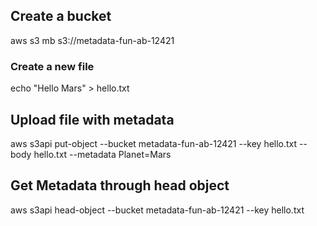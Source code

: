 ## Create a bucket

aws s3 mb s3://metadata-fun-ab-12421

### Create a new file

echo "Hello Mars" > hello.txt

## Upload file with metadata

aws s3api put-object --bucket  metadata-fun-ab-12421 --key hello.txt --body hello.txt --metadata Planet=Mars

## Get Metadata through head object

aws s3api head-object --bucket  metadata-fun-ab-12421 --key hello.txt 